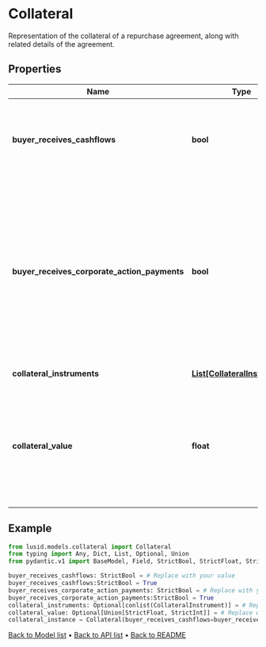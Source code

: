 # Collateral

Representation of the collateral of a repurchase agreement, along with related details of the agreement.
## Properties
Name | Type | Description | Notes
------------ | ------------- | ------------- | -------------
**buyer_receives_cashflows** | **bool** | Does the buyer of the FlexibleRepo receive the cashflows from any collateral instruments, or do they get paid to the seller. | 
**buyer_receives_corporate_action_payments** | **bool** | Does the buyer of the FlexibleRepo receive any dividend or cash payments as the result of a corporate action on any of the collateral instruments, or are these amounts paid to the seller. Referred to as \&quot;manufactured payments\&quot; in the UK, and valid only under a repo with GMRA in Europe | 
**collateral_instruments** | [**List[CollateralInstrument]**](CollateralInstrument.md) | List of any collateral instruments. | [optional] 
**collateral_value** | **float** | Total value of the collateral before any margin or haircut applied. Can be provided instead of PurchasePrice, so that PurchasePrice can be inferred from the CollateralValue and one of Haircut or Margin. | [optional] 
## Example

```python
from lusid.models.collateral import Collateral
from typing import Any, Dict, List, Optional, Union
from pydantic.v1 import BaseModel, Field, StrictBool, StrictFloat, StrictInt, conlist

buyer_receives_cashflows: StrictBool = # Replace with your value
buyer_receives_cashflows:StrictBool = True
buyer_receives_corporate_action_payments: StrictBool = # Replace with your value
buyer_receives_corporate_action_payments:StrictBool = True
collateral_instruments: Optional[conlist(CollateralInstrument)] = # Replace with your value
collateral_value: Optional[Union[StrictFloat, StrictInt]] = # Replace with your value
collateral_instance = Collateral(buyer_receives_cashflows=buyer_receives_cashflows, buyer_receives_corporate_action_payments=buyer_receives_corporate_action_payments, collateral_instruments=collateral_instruments, collateral_value=collateral_value)

```

[Back to Model list](../README.md#documentation-for-models) &#8226; [Back to API list](../README.md#documentation-for-api-endpoints) &#8226; [Back to README](../README.md)

